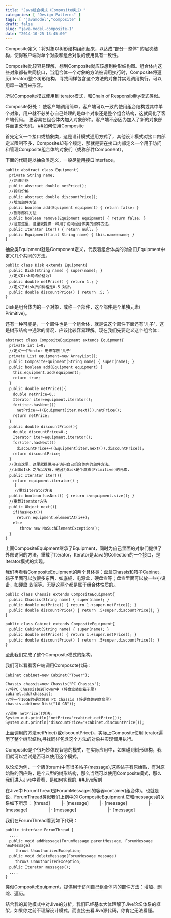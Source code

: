 ```yaml
---
title: "Java组合模式（Composite模式）"
categories: [ "Design Patterns" ]
tags: [ "javamodel","composite" ]
draft: false
slug: "java-model-composite-1"
date: "2014-10-25 13:45:00"
---
```


Composite定义：将对象以树形结构组织起来，以达成“部分－整体” 的层次结构，使得客户端对单个对象和组合对象的使用具有一致性。

Composite比较容易理解，想到Composite就应该想到树形结构图。组合体内这些对象都有共同接口，当组合体一个对象的方法被调用执行时，Composite将遍历(Iterator)整个树形结构，寻找同样包含这个方法的对象并实现调用执行。可以用牵一动百来形容。

所以Composite模式使用到Iterator模式，和Chain of Responsibility模式类似。


<!--more-->


Composite好处：
使客户端调用简单，客户端可以一致的使用组合结构或其中单个对象，用户就不必关心自己处理的是单个对象还是整个组合结构，这就简化了客户端代码。
更容易在组合体内加入对象部件。客户端不必因为加入了新的对象部件而更改代码。
##如何使用Composite

首先定义一个接口或抽象类，这是设计模式通用方式了，其他设计模式对接口内部定义限制不多，Composite却有个规定，那就是要在接口内部定义一个用于访问和管理Composite组合体的对象们（或称部件Component）。

下面的代码是以抽象类定义，一般尽量用接口interface。

    public abstract class Equipment{
    　private String name;
    　//网络价格
    　public abstract double netPrice();
    　//折扣价格
    　public abstract double discountPrice();
    　//增加部件方法　　
    　public boolean add(Equipment equipment) { return false; }
    　//删除部件方法
    　public boolean remove(Equipment equipment) { return false; }
    　//注意这里，这里就提供一种用于访问组合体类的部件方法。
    　public Iterator iter() { return null; }
    　public Equipment(final String name) { this.name=name; }
    }

抽象类Equipment就是Component定义，代表着组合体类的对象们,Equipment中定义几个共同的方法。

    public class Disk extends Equipment{
    　public Disk(String name) { super(name); }
    　//定义Disk网络价格为1
    　public double netPrice() { return 1.; }
    　//定义了disk折扣价格是0.5 对折。
    　public double discountPrice() { return .5; }
    }

Disk是组合体内的一个对象，或称一个部件，这个部件是个单独元素( Primitive)。

还有一种可能是，一个部件也是一个组合体，就是说这个部件下面还有'儿子'，这是树形结构中通常的情况，应该比较容易理解。现在我们先要定义这个组合体：

    abstract class CompositeEquipment extends Equipment{
    　private int i=0;
    　//定义一个Vector 用来存放'儿子'
    　private List equipment=new ArrayList();
    　public CompositeEquipment(String name) { super(name); }
    　public boolean add(Equipment equipment) {
    　　this.equipment.add(equipment);
    　　return true;
    　}
    　public double netPrice(){
    　　double netPrice=0.;
    　　Iterator iter=equipment.iterator();
    　　for(iter.hasNext())
    　　　netPrice+=((Equipment)iter.next()).netPrice();
    　　return netPrice;
    　}
    　public double discountPrice(){
    　　double discountPrice=0.;
    　　Iterator iter=equipment.iterator();
    　　for(iter.hasNext())
    　　　discountPrice+=((Equipment)iter.next()).discountPrice();
    　　return discountPrice;
    　}
    　//注意这里，这里就提供用于访问自己组合体内的部件方法。
    　//上面dIsk 之所以没有，是因为Disk是个单独(Primitive)的元素.
    　public Iterator iter(){
    　　return equipment.iterator() ;
        }
        //重载Iterator方法
    　public boolean hasNext() { return i<equipment.size(); }
    　//重载Iterator方法
    　public Object next(){
    　　if(hasNext())
    　　　return equipment.elementAt(i++);
    　　else
    　　   throw new NoSuchElementException();
    　}
    }

上面CompositeEquipment继承了Equipment，同时为自己里面的对象们提供了外部访问的方法，重载了Iterator，Iterator是Java的Collection的一个接口，是Iterator模式的实现。

我们再看看CompositeEquipment的两个具体类：盘盒Chassis和箱子Cabinet，箱子里面可以放很多东西，如底板，电源盒，硬盘盒等；盘盒里面可以放一些小设备，如硬盘 软驱等。无疑这两个都是属于组合体性质的。

    public class Chassis extends CompositeEquipment{
    　public Chassis(String name) { super(name); }
    　public double netPrice() { return 1.+super.netPrice(); }
    　public double discountPrice() { return .5+super.discountPrice(); }
    }
    
    public class Cabinet extends CompositeEquipment{
    　public Cabinet(String name) { super(name); }
    　public double netPrice() { return 1.+super.netPrice(); }
    　public double discountPrice() { return .5+super.discountPrice(); }
    }

至此我们完成了整个Composite模式的架构。

我们可以看看客户端调用Composote代码：

    Cabinet cabinet=new Cabinet("Tower");
    
    Chassis chassis=new Chassis("PC Chassis");
    //将PC Chassis装到Tower中 (将盘盒装到箱子里)
    cabinet.add(chassis);
    //将一个10GB的硬盘装到 PC Chassis (将硬盘装到盘盒里)
    chassis.add(new Disk("10 GB"));
    
    //调用 netPrice()方法;
    System.out.println("netPrice="+cabinet.netPrice());
    System.out.println("discountPrice="+cabinet.discountPrice());

上面调用的方法netPrice()或discountPrice()，实际上Composite使用Iterator遍历了整个树形结构,寻找同样包含这个方法的对象并实现调用执行。

Composite是个很巧妙体现智慧的模式，在实际应用中，如果碰到树形结构，我们就可以尝试是否可以使用这个模式。

以论坛为例，一个版(forum)中有很多帖子(message),这些帖子有原始贴，有对原始贴的回应贴，是个典型的树形结构，那么当然可以使用Composite模式，那么我们进入Jive中看看，是如何实现的.
##Jive解剖

在Jive中 ForumThread是ForumMessages的容器container(组合体)。也就是说，ForumThread类似我们上例中的 CompositeEquipment.它和messages的关系如下所示：
[thread]
　　 |- [message]
　　 |- [message]
　　 　　 |- [message]
　　 　　 |- [message]
　　 　　 　　 |- [message]

我们在ForumThread看到如下代码：

    public interface ForumThread {
    　....
    　public void addMessage(ForumMessage parentMessage, ForumMessage newMessage)
    　　 throws UnauthorizedException;
    　public void deleteMessage(ForumMessage message)
    　　 throws UnauthorizedException;
    　public Iterator messages();
    　....
    }

类似CompositeEquipment，提供用于访问自己组合体内的部件方法：增加、删除、遍历。

结合我的其他模式中对Jive的分析，我们已经基本大体理解了Jive论坛体系的框架，如果你之前不理解设计模式，而直接去看Jive源代码，你肯定无法看懂。
